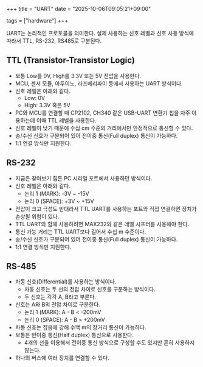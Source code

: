 +++
title = "UART"
date = "2025-10-06T09:05:21+09:00"

tags = ["hardware"]
+++

UART는 논리적인 프로토콜을 의미한다.
실제 사용하는 신호 레벨과 신호 사용 방식에 따라서 TTL, RS-232, RS485로 구분된다. 

## TTL (Transistor-Transistor Logic)

- 보통 Low를 0V, High를 3.3V 또는 5V 전압을 사용한다.
- MCU, 센서 모듈, 아두이노, 라즈베리파이 등에서 사용하는 UART 방식이다. 
- 신호 레벨은 아래와 같다.
	- Low: 0V
	- High: 3.3V 혹은 5V
- PC와 MCU를 연결할 때 CP2102, CH340 같은 USB-UART 변환기 칩을 자주 이용하는데 이때 TTL 레벨을 사용한다. 
- 신호 레벨이 낮기 때문에 수십 cm 수준의 거리에서만 안정적으로 통신할 수 있다. 
- 송/수신 신호가 구분되어 있어 전이중 통신(Full duplex) 통신이 가능하다. 
- 1:1 연결 방식만 지원한다.


##  RS-232

- 지금은 찾아보기 힘든 PC 시리얼 포트에서 사용하던 방식이다. 
- 신호 레벨은 아래와 같다.
	- 논리 1 (MARK): -3V ~ -15V
	- 논리 0 (SPACE): +3V ~ +15V
- 전압이 크고 극성도 반대라서 TTL UART를 사용하는 포트와 직접 연결하면 장치가 손상될 위험이 있다.
- TTL UART와 함께 사용하려면 MAX232와 같은 레벨 시프터를 사용해야 한다. 
- 통신 가능 거리는 TTL UART보다 길어서 수십 m 수준이다. 
- 송/수신 신호가 구분되어 있어 전이중 통신(Full duplex) 통신이 가능하다. 
- 1:1 연결 방식만 지원한다. 


## RS-485

- 차동 신호(Differential)를 사용하는 방식이다. 
	- 차동 신호는 두 선의 전압 차이로 신호를 구분하는 방식이다.
	- 두 신호는 각각 A, B라고 부른다. 
- 신호는 A와 B의 전압 차이로 구분한다.
	- 논리 1 (MARK): A - B < -200mV
	- 논리 0 (SPACE): A - B > +200mV
- 차동 신호는 잡음에 강해 수백 m의 장거리 통신이 가능하다. 
- 보통은 반이중 통신(Half duplex) 통신으로 사용한다.
	- 4개의 선을 이용해서 전이중 통신 방식으로 구성할 수도 있지만 흔히 사용하지 않는다. 
- 하나의 버스에 여러 장치를 연결할 수 있다.

